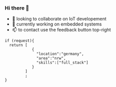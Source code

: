 ### Hi there 👋

- 🔭 looking to collaborate on IoT developement
- 👯 currently working on embedded systems
- 📫 to contact use the feedback button top-right
```
if (request){
  return [
            {
              "location":"germany", 
              "area":"nrw", 
              "skills":["full_stack"]
            }
         ]
         ;
}
```
<!--
**githubgoucho/githubgoucho** is a ✨ _github_ ✨ repository because its `README.md` (this file) appears on your GitHub profile.

Here are some ideas to get you started:

- 🌱 I’m currently learning ... 
- 🤔 I’m looking for help with ...
- 💬 Ask me about ...

- 😄 Pronouns: ...
- ⚡ Fun fact: ...
-->
